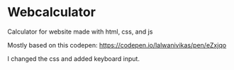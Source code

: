 # Webcalculator
Calculator for website made with html, css, and js

Mostly based on this codepen: https://codepen.io/lalwanivikas/pen/eZxjqo

I changed the css and added keyboard input. 

